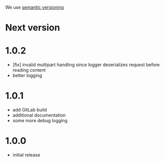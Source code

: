 We use [semantic versioning][semver]

# Next version

# 1.0.2

- [fix] invalid multipart handling since logger deserializes request before reading content
- better logging

# 1.0.1

- add GitLab build
- additional documentation
- some more debug logging

# 1.0.0

- initial release


[semver]: http://semver.org/
